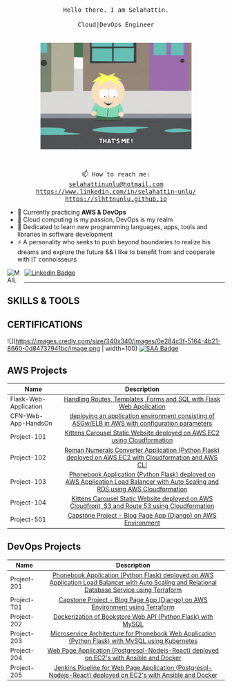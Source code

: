 <p align=center>
<br>
<samp>Hello there. I am Selahattin.</a> <br><br> Cloud|DevOps Engineer<br><br></samp>
<br>
<img src="https://github.com/Slhttnunlu/Slhttnunlu/blob/main/giphy.gif" width="350" />
</p>
<br>
<p align=center><samp>📫 How to reach me:<br><a href="selahattinunlu@hotmail.com">selahattinunlu@hotmail.com</a> <br><a href="https://www.linkedin.com/in/selahattin-unlu/" target="_blank">https://www.linkedin.com/in/selahattin-unlu/</a><br><a href="https://slhttnunlu.github.io" target="_blank">https://slhttnunlu.github.io</a></samp></p>


- 🔭 Currently practicing **AWS & DevOps**
- 🌱 Cloud computing is my passion, DevOps is my realm
- 💬 Dedicated to learn new programming languages, apps, tools and libraries in software development
- ⚡ A personality who seeks to push beyond boundaries to realize his dreams and explore the future  && I like to benefit from and cooperate with IT connoisseurs

[<img align="left" alt="MAIL" width="30px" src="./images/Gmail.svg.png" style="padding-right:10px;" />](mailto:selahattin0unlu@gmail.com)

[![Linkedin Badge](https://img.shields.io/badge/-Linkedin-757575?style=flat-quare&labelColor=757575&logo=Linkedin&logoColor=white&link=link)](https://www.linkedin.com/in/selahattin-unlu/)

<hr>

## SKILLS & TOOLS



## CERTIFICATIONS
![](https://images.credly.com/size/340x340/images/0e284c3f-5164-4b21-8660-0d84737941bc/image.png | width=100)
[![SAA Badge](https://images.credly.com/size/340x340/images/0e284c3f-5164-4b21-8660-0d84737941bc/image.png)](https://www.credly.com/badges/9454c1fe-6110-4cc6-ad0b-fc7399320405)

</a>

## AWS Projects

| Name                  |                                                                                              Description                                                                                              |
| --------------------- | :---------------------------------------------------------------------------------------------------------------------------------------------------------------------------------------------------: |
| Flask-Web-Application |                                     [Handling Routes, Templates, Forms and SQL with Flask Web Application](https://github.com/Yunus-Altay/Flask-Web-Application)                                      |
| CFN-Web-App-HandsOn   |                            [deploying an application environment consisting of ASGw/ELB in AWS with configuration parameters](https://github.com/Yunus-Altay/CFN-ASG-ALB)                             |
| Project-101           |                      [Kittens Carousel Static Website deployed on AWS EC2 using Cloudformation](https://github.com/Yunus-Altay/Project-101-kittens-carousel-static-website-ec2)                       |
| Project-102           |            [Roman Numerals Converter Application (Python Flask) deployed on AWS EC2 with Cloudformation and AWS CLI](https://github.com/Yunus-Altay/Project-102-Roman-Numerals-Converter)             |
| Project-103           | [Phonebook Application (Python Flask) deployed on AWS Application Load Balancer with Auto Scaling and RDS using AWS Cloudformation](https://github.com/Yunus-Altay/Project-103-Phonebook-Application) |
| Project-104           |           [Kittens Carousel Static Website deployed on AWS Cloudfront, S3 and Route 53 using Cloudformation](https://github.com/Yunus-Altay/Project-104-kittens-carousel-static-web-s3-cf)            |
| Project-501           |                 [Capstone Project - Blog Page App (Django) on AWS Environment](https://github.com/Slhttnunlu/aws-django-app)                 |

## DevOps Projects

|  Name                  |                                                    Description                                                                       |
| ----------------------- | :---------------------------------------------------------------------------------------------------------------------------------------: |
|Project-201             |[Phonebook Application (Python Flask) deployed on AWS Application Load Balancer with Auto Scaling and Relational Database Service using Terraform](https://github.com/Yunus-Altay/Project-201-Phonebook-Application-Terraform)|
|Project-T01             |[Capstone Project - Blog Page App (Django) on AWS Environment using Terraform](https://github.com/Yunus-Altay/Capstone_project_blog_page_app_using_terraform)|
|Project-202             |[Dockerization of Bookstore Web API (Python Flask) with MySQL](https://github.com/Yunus-Altay/202-dockerization-bookstore-api-on-python-flask-mysql.git)|
|Project-203             |[Microservice Architecture for Phonebook Web Application (Python Flask) with MySQL using Kubernetes](https://github.com/Yunus-Altay/203-Kubernetes-Microservice-Phonebook.git)|
|Project-204             |[Web Page Application (Postgresql-Nodejs-React) deployed on EC2's with Ansible and Docker](https://github.com/Yunus-Altay/204-Ansible-publish-website-postgresql-nodejs-react.git)|
|Project-205             |[Jenkins Pipeline for Web Page Application (Postgresql-Nodejs-React) deployed on EC2's with Ansible and Docker](https://github.com/Yunus-Altay/cw-todo-app.git)|
